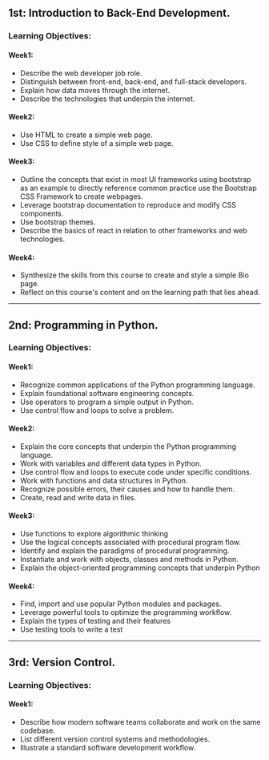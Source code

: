 ##  1st: Introduction to Back-End Development.
###  Learning Objectives:
####  Week1:
- Describe the web developer job role.
- Distinguish between front-end, back-end, and full-stack developers.
- Explain how data moves through the internet.
- Describe the technologies that underpin the internet.
####  Week2:
- Use HTML to create a simple web page.
- Use CSS to define style of a simple web page.
####  Week3:
- Outline the concepts that exist in most UI frameworks using bootstrap as an example to directly reference 
common practice use the Bootstrap CSS Framework to create webpages.
- Leverage bootstrap documentation to reproduce and modify CSS components.
- Use bootstrap themes.
- Describe the basics of react in relation to other frameworks and web technologies.
####  Week4:
- Synthesize the skills from this course to create and style a simple Bio page.
- Reflect on this course's content and on the learning path that lies ahead.
---
##  2nd: Programming in Python.
###  Learning Objectives:
####  Week1:
- Recognize common applications of the Python programming language.
- Explain foundational software engineering concepts.
- Use operators to program a simple output in Python.
- Use control flow and loops to solve a problem.
####  Week2:
- Explain the core concepts that underpin the Python programming language.
- Work with variables and different data types in Python.
- Use control flow and loops to execute code under specific conditions.
- Work with functions and data structures in Python.
- Recognize possible errors, their causes and how to handle them.
- Create, read and write data in files.
####  Week3:
- Use functions to explore algorithmic thinking
- Use the logical concepts associated with procedural program flow.
- Identify and explain the paradigms of procedural programming.
- Instantiate and work with objects, classes and methods in Python.
- Explain the object-oriented programming concepts that underpin Python
####  Week4:
- Find, import and use popular Python modules and packages.
- Leverage powerful tools to optimize the programming workflow.
- Explain the types of testing and their features
- Use testing tools to write a test
---
##  3rd: Version Control.
###  Learning Objectives:
####  Week1:
- Describe how modern software teams collaborate and work on the same codebase.
- List different version control systems and methodologies.
- Illustrate a standard software development workflow.
